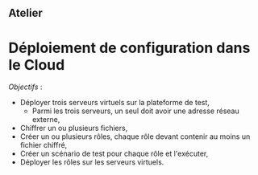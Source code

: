 <!-- .slide: class="exercice" -->
## Atelier

# Déploiement de configuration dans le Cloud
*Objectifs* :
* Déployer trois serveurs virtuels sur la plateforme de test,
    * Parmi les trois serveurs, un seul doit avoir une adresse réseau externe,
* Chiffrer un ou plusieurs fichiers,
* Créer un ou plusieurs rôles, chaque rôle devant contenir au moins un fichier chiffré,
* Créer un scénario de test pour chaque rôle et l'exécuter,
* Déployer les rôles sur les serveurs virtuels.
